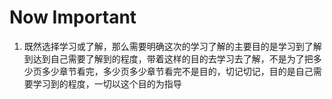 # Now Important

1. 既然选择学习或了解，那么需要明确这次的学习了解的主要目的是学习到了解到达到自己需要了解到的程度，带着这样的目的去学习去了解，不是为了把多少页多少章节看完，多少页多少章节看完不是目的，切记切记，目的是自己需要学习到的程度，一切以这个目的为指导

